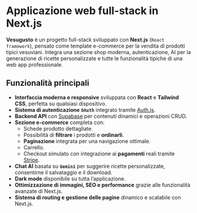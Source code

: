 # Applicazione web full-stack in Next.js

**Vesugusto** è un progetto full-stack sviluppato con **Next.js** (`React framework`), pensato come template e-commerce per la vendita di prodotti tipici vesuviani. Integra una sezione shop moderna, autenticazione, AI per la generazione di ricette personalizzate e tutte le funzionalità tipiche di una web app professionale.

## Funzionalità principali

- **Interfaccia moderna e responsive** sviluppata con **React** e **Tailwind CSS**, perfetta su qualsiasi dispositivo.
- **Sistema di autenticazione** **`OAuth`** integrato tramite [Auth.js](https://authjs.dev/).
- **Backend API** con [Supabase](https://supabase.com/) per contenuti dinamici e operazioni CRUD.
- **Sezione e-commerce** completa con:
  - Schede prodotto dettagliate.
  - Possibilità di **filtrare** i prodotti e **ordinarli**.
  - **Paginazione** integrata per una navigazione ottimale.
  - Carrello.
  - Checkout simulato con integrazione ai **pagamenti** reali tramite [Stripe](https://stripe.com).
- **Chat AI** basata su **`Gemini`** per suggerire ricette personalizzate, consentirne il salvataggio e il download.
- **Dark mode** disponibile su tutta l’applicazione.
- **Ottimizzazione di immagini, SEO e performance** grazie alle funzionalità avanzate di Next.js.
- **Sistema di routing e gestione delle pagine** dinamico e scalabile con Next.js.
